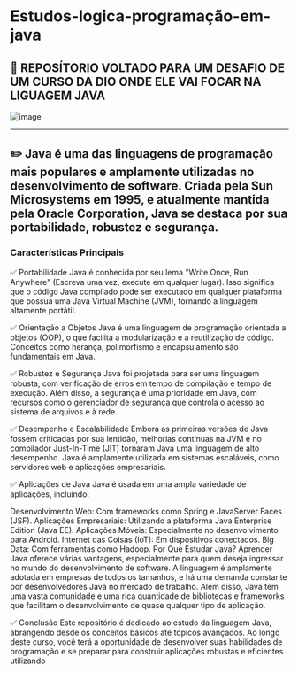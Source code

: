 # Estudos-logica-programação-em-java

  ## :memo:  REPOSÍTORIO VOLTADO PARA UM DESAFIO DE UM CURSO DA DIO ONDE ELE VAI FOCAR NA LIGUAGEM JAVA

  ![image](https://github.com/Jonathanwsr/estudos-logica-programa-o-java/assets/126990110/c9ee538a-5e82-4588-9539-d7554e83c613)

------------------------------------------------------------
✏️ Java é uma das linguagens de programação mais populares e amplamente utilizadas no desenvolvimento de software. Criada pela Sun Microsystems em 1995, e atualmente mantida pela Oracle Corporation, Java se destaca por sua portabilidade, robustez e segurança.
-----------------------------------------------------------



### Características Principais


✅    Portabilidade
Java é conhecida por seu lema "Write Once, Run Anywhere" (Escreva uma vez, execute em qualquer lugar). Isso significa que o código Java compilado pode ser executado em qualquer plataforma que possua uma Java Virtual Machine (JVM), tornando a linguagem altamente portátil.

✅    Orientação a Objetos
Java é uma linguagem de programação orientada a objetos (OOP), o que facilita a modularização e a reutilização de código. Conceitos como herança, polimorfismo e encapsulamento são fundamentais em Java.

✅    Robustez e Segurança
Java foi projetada para ser uma linguagem robusta, com verificação de erros em tempo de compilação e tempo de execução. Além disso, a segurança é uma prioridade em Java, com recursos como o gerenciador de segurança que controla o acesso ao sistema de arquivos e à rede.

✅   Desempenho e Escalabilidade
Embora as primeiras versões de Java fossem criticadas por sua lentidão, melhorias contínuas na JVM e no compilador Just-In-Time (JIT) tornaram Java uma linguagem de alto desempenho. Java é amplamente utilizada em sistemas escaláveis, como servidores web e aplicações empresariais.

✅    Aplicações de Java
Java é usada em uma ampla variedade de aplicações, incluindo:

Desenvolvimento Web: Com frameworks como Spring e JavaServer Faces (JSF).
Aplicações Empresariais: Utilizando a plataforma Java Enterprise Edition (Java EE).
Aplicações Móveis: Especialmente no desenvolvimento para Android.
Internet das Coisas (IoT): Em dispositivos conectados.
Big Data: Com ferramentas como Hadoop.
Por Que Estudar Java?
Aprender Java oferece várias vantagens, especialmente para quem deseja ingressar no mundo do desenvolvimento de software. A linguagem é amplamente adotada em empresas de todos os tamanhos, e há uma demanda constante por desenvolvedores Java no mercado de trabalho. Além disso, Java tem uma vasta comunidade e uma rica quantidade de bibliotecas e frameworks que facilitam o desenvolvimento de quase qualquer tipo de aplicação.

✅ Conclusão
Este repositório é dedicado ao estudo da linguagem Java, abrangendo desde os conceitos básicos até tópicos avançados. Ao longo deste curso, você terá a oportunidade de desenvolver suas habilidades de programação e se preparar para construir aplicações robustas e eficientes utilizando 
